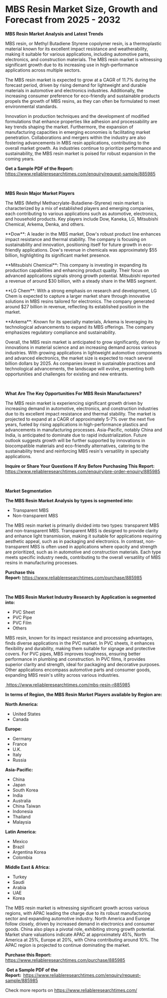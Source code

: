<p><h1>MBS Resin Market Size, Growth and Forecast from 2025 - 2032</h1></p><p><strong>MBS Resin Market Analysis and Latest Trends</strong></p>
<p><p>MBS resin, or Methyl Butadiene Styrene copolymer resin, is a thermoplastic material known for its excellent impact resistance and weatherability, making it suitable for various applications, including automotive parts, electronics, and construction materials. The MBS resin market is witnessing significant growth due to its increasing use in high-performance applications across multiple sectors.</p><p>The MBS resin market is expected to grow at a CAGR of 11.7% during the forecast period, driven by rising demand for lightweight and durable materials in automotive and electronics industries. Additionally, the increasing consumer preference for eco-friendly and sustainable products propels the growth of MBS resins, as they can often be formulated to meet environmental standards.</p><p>Innovation in production techniques and the development of modified formulations that enhance properties like adhesion and processability are key trends shaping the market. Furthermore, the expansion of manufacturing capacities in emerging economies is facilitating market penetration. Collaborations and mergers within the industry are also fostering advancements in MBS resin applications, contributing to the overall market growth. As industries continue to prioritize performance and sustainability, the MBS resin market is poised for robust expansion in the coming years.</p></p>
<p><strong>Get a Sample PDF of the Report:&nbsp;</strong> <a href="https://www.reliableresearchtimes.com/enquiry/request-sample/885985?utm_campaign=3216&utm_medium=2&utm_source=Github&utm_content=ia&utm_term=31032025&utm_id=mbs-resin">https://www.reliableresearchtimes.com/enquiry/request-sample/885985</a></p>
<p>&nbsp;</p>
<p><strong>MBS Resin Major Market Players</strong></p>
<p><p>The MBS (Methyl Methacrylate-Butadiene-Styrene) resin market is characterized by a mix of established players and emerging companies, each contributing to various applications such as automotive, electronics, and household products. Key players include Dow, Kaneka, LG, Mitsubishi Chemical, Arkema, Denka, and others.</p><p>**Dow**: A leader in the MBS market, Dow's robust product line enhances impact resistance and thermal stability. The company is focusing on sustainability and innovation, positioning itself for future growth in eco-friendly applications. Dow's revenue in chemicals was approximately $55 billion, highlighting its significant market presence.</p><p>**Mitsubishi Chemical**: This company is investing in expanding its production capabilities and enhancing product quality. Their focus on advanced applications signals strong growth potential. Mitsubishi reported a revenue of around $30 billion, with a steady share in the MBS segment.</p><p>**LG Chem**: With a strong emphasis on research and development, LG Chem is expected to capture a larger market share through innovative solutions in MBS resins tailored for electronics. The company generated around $27 billion in revenue, reflecting its established position in the market.</p><p>**Arkema**: Known for its specialty materials, Arkema is leveraging its technological advancements to expand its MBS offerings. The company emphasizes regulatory compliance and sustainability.</p><p>Overall, the MBS resin market is anticipated to grow significantly, driven by innovations in material science and an increasing demand across various industries. With growing applications in lightweight automotive components and advanced electronics, the market size is expected to reach several billion dollars by 2025. As companies invest in sustainable practices and technological advancements, the landscape will evolve, presenting both opportunities and challenges for existing and new entrants.</p></p>
<p>&nbsp;</p>
<p><strong>What Are The Key Opportunities For MBS Resin Manufacturers?</strong></p>
<p><p>The MBS resin market is experiencing significant growth driven by increasing demand in automotive, electronics, and construction industries due to its excellent impact resistance and thermal stability. The market is projected to expand at a CAGR of approximately 5-7% over the next five years, fueled by rising applications in high-performance plastics and advancements in manufacturing processes. Asia-Pacific, notably China and India, is anticipated to dominate due to rapid industrialization. Future outlook suggests growth will be further supported by innovations in biocompatible materials and eco-friendly alternatives, catering to the sustainability trend and reinforcing MBS resin's versatility in specialty applications.</p></p>
<p><strong>Inquire or Share Your Questions If Any Before Purchasing This Report:</strong> <a href="https://www.reliableresearchtimes.com/enquiry/pre-order-enquiry/885985?utm_campaign=3216&utm_medium=2&utm_source=Github&utm_content=ia&utm_term=31032025&utm_id=mbs-resin">https://www.reliableresearchtimes.com/enquiry/pre-order-enquiry/885985</a></p>
<p>&nbsp;</p>
<p><strong>Market Segmentation</strong></p>
<p><strong>The MBS Resin Market Analysis by types is segmented into:</strong></p>
<p><ul><li>Transparent MBS</li><li>Non-transparent MBS</li></ul></p>
<p><p>The MBS resin market is primarily divided into two types: transparent MBS and non-transparent MBS. Transparent MBS is designed to provide clarity and enhance light transmission, making it suitable for applications requiring aesthetic appeal, such as in packaging and electronics. In contrast, non-transparent MBS is often used in applications where opacity and strength are prioritized, such as in automotive and construction materials. Each type meets specific industry needs, contributing to the overall versatility of MBS resins in manufacturing processes.</p></p>
<p><strong>Purchase this Report:&nbsp;</strong><a href="https://www.reliableresearchtimes.com/purchase/885985?utm_campaign=3216&utm_medium=2&utm_source=Github&utm_content=ia&utm_term=31032025&utm_id=mbs-resin">https://www.reliableresearchtimes.com/purchase/885985</a></p>
<p>&nbsp;</p>
<p><strong>The MBS Resin Market Industry Research by Application is segmented into:</strong></p>
<p><ul><li>PVC Sheet</li><li>PVC Pipe</li><li>PVC Film</li><li>Others</li></ul></p>
<p><p>MBS resin, known for its impact resistance and processing advantages, finds diverse applications in the PVC market. In PVC sheets, it enhances flexibility and durability, making them suitable for signage and protective covers. For PVC pipes, MBS improves toughness, ensuring better performance in plumbing and construction. In PVC films, it provides superior clarity and strength, ideal for packaging and decorative purposes. Other applications encompass automotive parts and consumer goods, expanding MBS resin's utility across various industries.</p></p>
<p><a href="https://www.reliableresearchtimes.com/mbs-resin-r885985?utm_campaign=3216&utm_medium=2&utm_source=Github&utm_content=ia&utm_term=31032025&utm_id=mbs-resin">&nbsp;https://www.reliableresearchtimes.com/mbs-resin-r885985</a></p>
<p><strong>In terms of Region, the MBS Resin Market Players available by Region are:</strong></p>
<p>
    <p> <strong> North America: </strong>
        <ul>
            <li>United States</li>
            <li>Canada</li>
        </ul>
        </p> 
    <p> <strong> Europe: </strong>
        <ul>
            <li>Germany</li>
            <li>France</li>
            <li>U.K.</li>
            <li>Italy</li>
            <li>Russia</li>
        </ul>
        </p> 
    <p> <strong> Asia-Pacific: </strong>
        <ul>
            <li>China</li>
            <li>Japan</li>
            <li>South Korea</li>
            <li>India</li>
            <li>Australia</li>
            <li>China Taiwan</li>
            <li>Indonesia</li>
            <li>Thailand</li>
            <li>Malaysia</li>
        </ul>
        </p> 
    <p> <strong> Latin America: </strong>
        <ul>
            <li>Mexico</li>
            <li>Brazil</li>
            <li>Argentina Korea</li>
            <li>Colombia</li>
        </ul>
        </p> 
    <p> <strong> Middle East & Africa: </strong>
        <ul>
            <li>Turkey</li>
            <li>Saudi</li>
            <li>Arabia</li>
            <li>UAE</li>
            <li>Korea</li>
        </ul>
    </p>
    </p>
<p><p>The MBS resin market is witnessing significant growth across various regions, with APAC leading the charge due to its robust manufacturing sector and expanding automotive industry. North America and Europe follow closely, driven by increased demand in electronics and consumer goods. China also plays a pivotal role, exhibiting strong growth potential. Market share valuations indicate APAC at approximately 45%, North America at 25%, Europe at 20%, with China contributing around 10%. The APAC region is projected to continue dominating the market.</p></p>
<p><strong>Purchase this Report: </strong><a href="https://www.reliableresearchtimes.com/purchase/885985?utm_campaign=3216&utm_medium=2&utm_source=Github&utm_content=ia&utm_term=31032025&utm_id=mbs-resin">https://www.reliableresearchtimes.com/purchase/885985</a></p>
<p>&nbsp;<strong>Get a Sample PDF of the Report:&nbsp;&nbsp;</strong><a href="https://www.reliableresearchtimes.com/enquiry/request-sample/885985?utm_campaign=3216&utm_medium=2&utm_source=Github&utm_content=ia&utm_term=31032025&utm_id=mbs-resin">https://www.reliableresearchtimes.com/enquiry/request-sample/885985</a></p>
<p><strong></strong></p>
<p>Check more reports on <a href="https://www.reliableresearchtimes.com/?utm_campaign=3216&utm_medium=2&utm_source=Github&utm_content=ia&utm_term=31032025&utm_id=mbs-resin">https://www.reliableresearchtimes.com/</a></p>